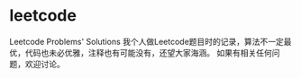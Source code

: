# leetcode
Leetcode Problems' Solutions
我个人做Leetcode题目时的记录，算法不一定最优，代码也未必优雅，注释也有可能没有，还望大家海涵。
如果有相关任何问题，欢迎讨论。
